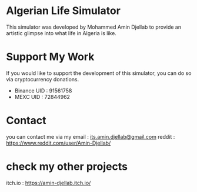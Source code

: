 # Algerian Life Simulator
This simulator was developed by Mohammed Amin Djellab to provide an artistic glimpse into what life in Algeria is like. 

# Support My Work
If you would like to support the development of this simulator, you can do so via cryptocurrency donations.

*   Binance UID : 91561758
*   MEXC UID : 72844962

# Contact 
you can contact me via my 
email : its.amin.djellab@gmail.com 
reddit : https://www.reddit.com/user/Amin-Djellab/ 

# check my other projects
itch.io : https://amin-djellab.itch.io/ 
